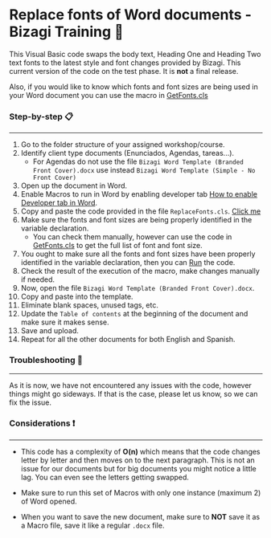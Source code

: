 # Replace fonts of Word documents - Bizagi Training :robot:

This Visual Basic code swaps the body text, Heading One and Heading Two text fonts to the latest style and font changes provided by Bizagi.
This current version of the code on the test phase. It is **not** a final release.

Also, if you would like to know which fonts and font sizes are being used in your Word document you can use the macro in [GetFonts.cls](https://github.com/sebasgraciavalderrama/BizagiTraining/blob/main/GetFonts.cls)



### Step-by-step :clipboard:
***
1. Go to the folder structure of your assigned workshop/course.
2. Identify client type documents (Enunciados, Agendas, tareas...).
    - For Agendas do not use the file `Bizagi Word Template (Branded Front Cover).docx` use instead `Bizagi Word Template (Simple - No Front Cover)`
3. Open up the document in Word.
5. Enable Macros to run in Word by enabling developer tab [How to enable Developer tab in Word](https://support.microsoft.com/en-us/office/show-the-developer-tab-in-word-e356706f-1891-4bb8-8d72-f57a51146792).
6. Copy and paste the code provided in the file `ReplaceFonts.cls`. [Click me](https://postimg.cc/RW3HRKGP)
7. Make sure the fonts and font sizes are being properly identified in the variable declaration.
    - You can check them manually, however can use the code in [GetFonts.cls](https://github.com/sebasgraciavalderrama/BizagiTraining/blob/main/GetFonts.cls) to get the full list of font and font size.
8. You ought to make sure all the fonts and font sizes have been properly identified in the variable declaration, then you can [Run](https://postimg.cc/F1Rs3mTp) the code.
9. Check the result of the execution of the macro, make changes manually if needed.
10. Now, open the file `Bizagi Word Template (Branded Front Cover).docx`. 
11. Copy and paste into the template.
12. Eliminate blank spaces, unused tags, etc.
13. Update the `Table of contents` at the beginning of the document and make sure it makes sense.
14. Save and upload.
15. Repeat for all the other documents for both English and Spanish.


### Troubleshooting :wrench:
***
As it is now, we have not encountered any issues with the code, however things might go sideways. If that is the case, please let us know, so we can fix the issue.

### Considerations :heavy_exclamation_mark:
***
+ This code has a complexity of **O(n)** which means that the code changes letter by letter and then moves on to the next paragraph. This is not an issue for our documents but for big documents you might notice a little lag. You can even see the letters getting swapped.

+ Make sure to run this set of Macros with only one instance (maximum 2) of Word opened.

+ When you want to save the new document, make sure to **NOT** save it as a Macro file, save it like a regular `.docx` file.





